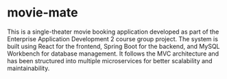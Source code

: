 # movie-mate
This is a single-theater movie booking application developed as part of the Enterprise Application Development 2 course group project. The system is built using React for the frontend, Spring Boot for the backend, and MySQL Workbench for database management. It follows the MVC architecture and has been structured into multiple microservices for better scalability and maintainability.
